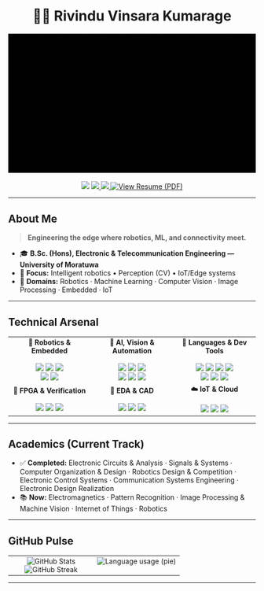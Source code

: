 <h1 align="center">👨‍💻 Rivindu Vinsara Kumarage</h1>

<p align="center">
  <img src="https://github.com/rivindu02/rivindu02/blob/main/github_intro.gif" width="520" alt="Banner" />
</p>

<p align="center">
  <img src="https://komarev.com/ghpvc/?username=rivindu02&label=Explorers&color=blueviolet&style=for-the-badge" />
  <a href="https://mail.google.com/mail/?view=cm&fs=1&to=kumaragerivindu@gmail.com">
    <img src="https://img.shields.io/badge/Connect-D14836?style=for-the-badge&logo=gmail&logoColor=white&label=Email" />
  </a>
  <a href="https://instagram.com/rivindu_k">
    <img src="https://img.shields.io/badge/Follow-E4405F?style=for-the-badge&logo=instagram&logoColor=white&label=Instagram" />
  </a>
  <a href="https://github.com/rivindu02/rivindu02/raw/main/Rivindu_Kumarage_CV.pdf">
    <img src="https://img.shields.io/badge/My%20Resume-5BCDEC?style=for-the-badge&logo=adobeacrobatreader&logoColor=white&color=green" alt="View Resume (PDF)" />
  </a>
</p>

---

## About Me

> **Engineering the edge where robotics, ML, and connectivity meet.**

- 🎓 **B.Sc. (Hons), Electronic & Telecommunication Engineering — University of Moratuwa**
- 🎯 **Focus:** Intelligent robotics • Perception (CV) • IoT/Edge systems
- 🧭 **Domains:** Robotics · Machine Learning · Computer Vision · Image Processing · Embedded · IoT

<p align="left">

</p>


---

##  Technical Arsenal

<table align="center" width="100%" border="0" cellspacing="0" cellpadding="6">
  <tr>
    <td align="center" width="33%">
      <b>🤖 Robotics & Embedded</b><br><br>
      <img src="https://img.shields.io/badge/Arduino-00979D?style=for-the-badge&logo=arduino&logoColor=white" />
      <img src="https://img.shields.io/badge/Raspberry%20Pi-A22846?style=for-the-badge&logo=raspberrypi&logoColor=white" />
      <img src="https://img.shields.io/badge/PlatformIO-FF7F00?style=for-the-badge&logo=platformio&logoColor=white" /><br>
      <img src="https://img.shields.io/badge/STM32CubeIDE-03234B?style=for-the-badge&logo=stmicroelectronics&logoColor=white" />
      <img src="https://img.shields.io/badge/Keil%20uVision5-0091BD?style=for-the-badge&logo=arm&logoColor=white" />
    </td>
    <td align="center" width="33%">
      <b>🧠 AI, Vision & Automation</b><br><br>
      <img src="https://img.shields.io/badge/TensorFlow-FF6F00?style=for-the-badge&logo=tensorflow&logoColor=white" />
      <img src="https://img.shields.io/badge/PyTorch-EE4C2C?style=for-the-badge&logo=pytorch&logoColor=white" />
      <img src="https://img.shields.io/badge/OpenCV-5C3EE8?style=for-the-badge&logo=opencv&logoColor=white" /><br>
      <img src="https://img.shields.io/badge/Flask-000000?style=for-the-badge&logo=flask&logoColor=white" />
      <img src="https://img.shields.io/badge/React-20232A?style=for-the-badge&logo=react&logoColor=61DAFB" />
      <img src="https://img.shields.io/badge/Docker-2496ED?style=for-the-badge&logo=docker&logoColor=white" />
    </td>
    <td align="center" width="33%">
      <b>🧩 Languages & Dev Tools</b><br><br>
      <img src="https://img.shields.io/badge/Python-3776AB?style=for-the-badge&logo=python&logoColor=white" />
      <img src="https://img.shields.io/badge/C-00599C?style=for-the-badge&logo=c&logoColor=white" />
      <img src="https://img.shields.io/badge/C++-00599C?style=for-the-badge&logo=cplusplus&logoColor=white" />
      <img src="https://img.shields.io/badge/MATLAB-0076A8?style=for-the-badge&logo=mathworks&logoColor=white" /><br>
      <img src="https://img.shields.io/badge/VS%20Code-007ACC?style=for-the-badge&logo=visualstudiocode&logoColor=white" />
      <img src="https://img.shields.io/badge/Git-F05032?style=for-the-badge&logo=git&logoColor=white" />
      <img src="https://img.shields.io/badge/Linux-FCC624?style=for-the-badge&logo=linux&logoColor=black" />
    </td>
  </tr>

  <tr>
    <td align="center" width="33%">
      <b>🔬 FPGA & Verification</b><br><br>
      <img src="https://img.shields.io/badge/Quartus%20Prime-0071C5?style=for-the-badge&logo=intel&logoColor=white" />
      <img src="https://img.shields.io/badge/QuestaSim-00A0E1?style=for-the-badge&logo=siemens&logoColor=white" />
      <img src="https://img.shields.io/badge/Verilog%20HDL-333333?style=for-the-badge&logo=simpleicons&logoColor=white" />
    </td>
    <td align="center" width="33%">
      <b>📐 EDA & CAD</b><br><br>
      <img src="https://img.shields.io/badge/Altium%20Designer-1E1E1E?style=for-the-badge&logo=altiumdesigner&logoColor=white" />
      <img src="https://img.shields.io/badge/SolidWorks-005386?style=for-the-badge&logo=dassaultsystemes&logoColor=white" />
      <img src="https://img.shields.io/badge/PCB%20Design-0D1117?style=for-the-badge&logo=pcbsd&logoColor=white" />
    </td>
    <td align="center" width="33%">
      <b>☁️ IoT & Cloud</b><br><br>
      <img src="https://img.shields.io/badge/MQTT-660066?style=for-the-badge&logo=mqtt&logoColor=white" />
      <img src="https://img.shields.io/badge/Node--RED-8F0000?style=for-the-badge&logo=nodered&logoColor=white" />
      <img src="https://img.shields.io/badge/SQLite-003B57?style=for-the-badge&logo=sqlite&logoColor=white" />
    </td>
  </tr>
</table>




---

##  Academics (Current Track)

- ✅ **Completed:** Electronic Circuits & Analysis · Signals & Systems · Computer Organization & Design · Robotics Design & Competition · Electronic Control Systems · Communication Systems Engineering · Electronic Design Realization  
- 📚 **Now:** Electromagnetics · Pattern Recognition · Image Processing & Machine Vision · Internet of Things · Robotics


---


## GitHub Pulse

<table border="0" cellspacing="0" cellpadding="0">
  <tr>
    <td width="50%" valign="top" align="center">
      <img src="https://github-readme-stats.vercel.app/api?username=rivindu02&show_icons=true&theme=tokyonight&hide_border=true&bg_color=0D1117&title_color=5BCDEC&icon_color=5BCDEC&text_color=FFFFFF" alt="GitHub Stats" width="100%" />
      <br/>
      <img src="https://github-readme-streak-stats-salesp07.vercel.app/?user=rivindu02&theme=tokyonight&hide_border=true&background=0D1117&ring=5BCDEC&fire=5BCDEC&currStreakLabel=5BCDEC" alt="GitHub Streak" width="100%" />
    </td>
    <td width="50%" valign="top" align="center">
      <img src="https://github-readme-stats.vercel.app/api/top-langs/?username=rivindu02&layout=pie&langs_count=8&theme=tokyonight&hide_border=true&bg_color=0D1117&title_color=5BCDEC&text_color=FFFFFF" alt="Language usage (pie)" width="65%" />
    </td>
  </tr>
</table>




---

